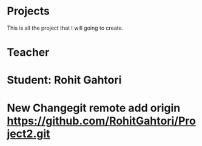 # Projects
This is all the project that I will going to create.

# Teacher

# Student: Rohit Gahtori

# New Changegit remote add origin https://github.com/RohitGahtori/Project2.git